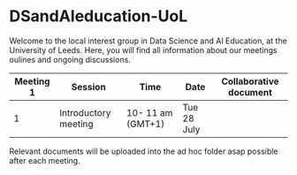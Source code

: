 # DSandAIeducation-UoL
Welcome to the local interest group in Data Science and AI Education, at the University of Leeds.
Here, you will find all information about our meetings oulines and ongoing discussions. 

  | Meeting 1      | Session                    | Time    |    Date      |   Collaborative document    |
| ----------- | ------------------------------- | ----------- | --------------| --------------  |
 | 1 | Introductory meeting      | 10- 11 am (GMT+1)   | Tue 28 July |   | 
 
 
 Relevant documents will be uploaded into the ad hoc folder asap possible after each meeting.
